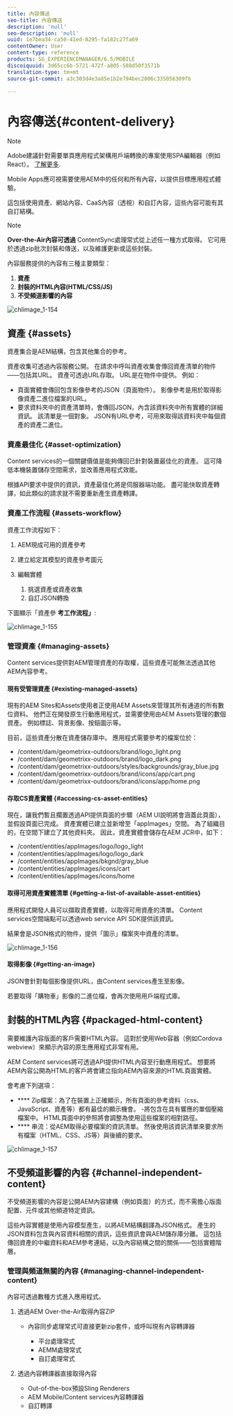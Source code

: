 ```yaml
---
title: 內容傳送
seo-title: 內容傳送
description: 'null'
seo-description: 'null'
uuid: 1e7bea34-ca50-41ed-8295-fa182c27fa69
contentOwner: User
content-type: reference
products: SG_EXPERIENCEMANAGER/6.5/MOBILE
discoiquuid: 3d65cc6b-5721-472f-a805-588d50f3571b
translation-type: tm+mt
source-git-commit: a3c303d4e3a85e1b2e794bec2006c335056309fb

---
```



# 內容傳送{#content-delivery}

>[!NOTE]
>
>Adobe建議針對需要單頁應用程式架構用戶端轉換的專案使用SPA編輯器（例如React）。 [了解更多](/help/sites-developing/spa-overview.md).

Mobile Apps應可視需要使用AEM中的任何和所有內容，以提供目標應用程式體驗。

這包括使用資產、網站內容、CaaS內容（透視）和自訂內容，這些內容可能有其自訂結構。

>[!NOTE]
>
>**Over-the-Air內容可透過** ContentSync處理常式從上述任一種方式取得。 它可用於透過zip批次封裝和傳送，以及維護更新或這些封裝。

內容服務提供的內容有三種主要類型：

1. **資產**
1. **封裝的HTML內容(HTML/CSS/JS)**
1. **不受頻道影響的內容**

![chlimage_1-154](assets/chlimage_1-154.png)

## 資產 {#assets}

資產集合是AEM結構，包含其他集合的參考。

資產收集可透過內容服務公開。 在請求中呼叫資產收集會傳回資產清單的物件——包括其URL。 資產可透過URL存取。 URL是在物件中提供。 例如：

* 頁面實體會傳回包含影像參考的JSON（頁面物件）。 影像參考是用於取得影像資產二進位檔案的URL。
* 要求資料夾中的資產清單時，會傳回JSON，內含該資料夾中所有實體的詳細資訊。 該清單是一個對象。 JSON有URL參考，可用來取得該資料夾中每個資產的資產二進位。

### 資產最佳化 {#asset-optimization}

Content services的一個關鍵價值是能夠傳回已針對裝置最佳化的資產。 這可降低本機裝置儲存空間需求，並改善應用程式效能。

根據API要求中提供的資訊，資產最佳化將是伺服器端功能。 盡可能快取資產轉譯，如此類似的請求就不需要重新產生資產轉譯。

### 資產工作流程 {#assets-workflow}

資產工作流程如下：

1. AEM現成可用的資產參考
1. 建立給定其模型的資產參考圖元
1. 編輯實體

   1. 挑選資產或資產收集
   1. 自訂JSON轉換

下圖顯示「資產參 **考工作流程」**:

![chlimage_1-155](assets/chlimage_1-155.png)

### 管理資產 {#managing-assets}

Content services提供對AEM管理資產的存取權，這些資產可能無法透過其他AEM內容參考。

#### 現有受管理資產 {#existing-managed-assets}

現有的AEM Sites和Assets使用者正使用AEM Assets來管理其所有通道的所有數位資料。 他們正在開發原生行動應用程式，並需要使用由AEM Assets管理的數個資產。 例如標誌、背景影像、按鈕圖示等。

目前，這些資產分散在資產儲存庫中。 應用程式需要參考的檔案位於：

* /content/dam/geometrixx-outdoors/brand/logo_light.png
* /content/dam/geometrixx-outdoors/brand/logo_dark.png
* /content/dam/geometrixx-outdoors/styles/backgrounds/gray_blue.jpg
* /content/dam/geometrixx-outdoors/brand/icons/app/cart.png
* /content/dam/geometrixx-outdoors/brand/icons/app/home.png

#### 存取CS資產實體 {#accessing-cs-asset-entities}

現在，讓我們暫且擱置透過API提供頁面的步驟（AEM UI說明將會涵蓋此頁面），並假設頁面已完成。 資產實體已建立並新增至「appImages」空間。 為了組織目的，在空間下建立了其他資料夾。 因此，資產實體會儲存在AEM JCR中，如下：

* /content/entities/appImages/logo/logo_light
* /content/entities/appImages/logo/logo_dark
* /content/entities/appImages/bkgnd/gray_blue
* /content/entities/appImages/icons/cart
* /content/entities/appImages/icons/home

#### 取得可用資產實體清單 {#getting-a-list-of-available-asset-entities}

應用程式開發人員可以擷取資產實體，以取得可用資產的清單。 Content services空間端點可以透過web service API SDK提供該資訊。

結果會是JSON格式的物件，提供「圖示」檔案夾中資產的清單。

![chlimage_1-156](assets/chlimage_1-156.png)

#### 取得影像 {#getting-an-image}

JSON會針對每個影像提供URL，由Content services產生至影像。

若要取得「購物車」影像的二進位檔，會再次使用用戶端程式庫。

## 封裝的HTML內容 {#packaged-html-content}

需要維護內容版面的客戶需要HTML內容。 這對於使用Web容器（例如Cordova webview）來顯示內容的原生應用程式非常有用。

AEM Content services將可透過API提供HTML內容至行動應用程式。 想要將AEM內容公開為HTML的客戶將會建立指向AEM內容來源的HTML頁面實體。

會考慮下列選項：

* **** Zip檔案：為了在裝置上正確顯示，所有頁面的參考資料（css、JavaScript、資產等）都有最佳的顯示機會。 -將包含在具有響應的單個壓縮檔案中。 HTML頁面中的參照將會調整為使用這些檔案的相對路徑。
* **** 串流：從AEM取得必要檔案的資訊清單。 然後使用該資訊清單來要求所有檔案（HTML、CSS、JS等）與後續的要求。

![chlimage_1-157](assets/chlimage_1-157.png)

## 不受頻道影響的內容 {#channel-independent-content}

不受頻道影響的內容是公開AEM內容建構（例如頁面）的方式，而不需擔心版面配置、元件或其他頻道特定資訊。

這些內容實體是使用內容模型產生，以將AEM結構翻譯為JSON格式。 產生的JSON資料包含與內容資料相關的資訊，這些資訊會與AEM儲存庫分離。 這包括傳回資產的中繼資料和AEM參考連結，以及內容結構之間的關係——包括實體階層。

### 管理與頻道無關的內容 {#managing-channel-independent-content}

內容可透過數種方式進入應用程式。

1. 透過AEM Over-the-Air取得內容ZIP

   * 內容同步處理常式可直接更新zip套件，或呼叫現有內容轉譯器

      * 平台處理常式
      * AEMM處理常式
      * 自訂處理常式

1. 透過內容轉譯器直接取得內容

   * Out-of-the-box預設Sling Renderers
   * AEM Mobile/Content services內容轉譯器
   * 自訂轉譯

